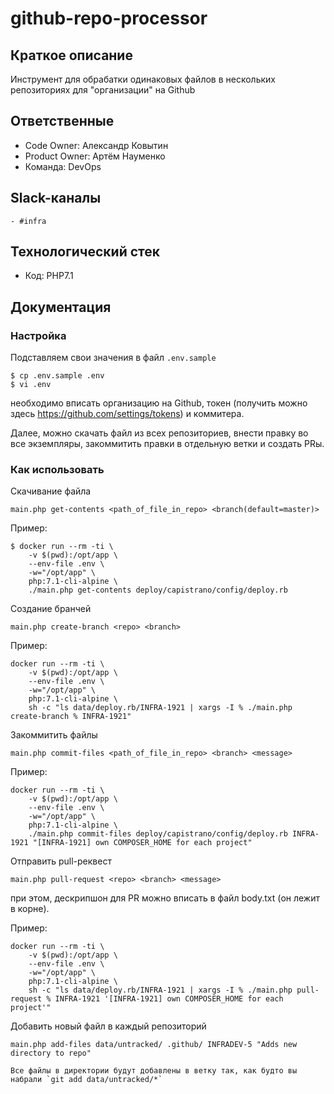 # github-repo-processor

## Краткое описание
Инструмент для обрабатки одинаковых файлов в нескольких репозиториях для "организации" на Github

## Ответственные

- Code Owner: Александр Ковытин
- Product Owner: Артём Науменко
- Команда: DevOps

## Slack-каналы 
    - #infra
    
## Технологический стек
* Код: PHP7.1

## Документация

### Настройка
Подставляем свои значения в файл `.env.sample`
    
    $ cp .env.sample .env
    $ vi .env
    
необходимо вписать организацию на Github, токен (получить можно здесь https://github.com/settings/tokens) и коммитера.

Далее, можно скачать файл из всех репозиториев, внести правку во все экземпляры, закоммитить правки в отдельную ветки и создать PRы.

### Как использовать

Скачивание файла

    main.php get-contents <path_of_file_in_repo> <branch(default=master)>

Пример:

    $ docker run --rm -ti \
        -v $(pwd):/opt/app \
        --env-file .env \
        -w="/opt/app" \
        php:7.1-cli-alpine \
        ./main.php get-contents deploy/capistrano/config/deploy.rb

Создание бранчей

    main.php create-branch <repo> <branch>
    
Пример:

    docker run --rm -ti \
        -v $(pwd):/opt/app \
        --env-file .env \
        -w="/opt/app" \
        php:7.1-cli-alpine \
        sh -c "ls data/deploy.rb/INFRA-1921 | xargs -I % ./main.php create-branch % INFRA-1921"
    
Закоммитить файлы

    main.php commit-files <path_of_file_in_repo> <branch> <message>
    
Пример:

    docker run --rm -ti \
        -v $(pwd):/opt/app \
        --env-file .env \
        -w="/opt/app" \
        php:7.1-cli-alpine \
        ./main.php commit-files deploy/capistrano/config/deploy.rb INFRA-1921 "[INFRA-1921] own COMPOSER_HOME for each project"
    
Отправить pull-реквест

    main.php pull-request <repo> <branch> <message>
    
при этом, дескрипшон для PR можно вписать в файл body.txt (он лежит в корне).

Пример:

    docker run --rm -ti \
        -v $(pwd):/opt/app \
        --env-file .env \
        -w="/opt/app" \
        php:7.1-cli-alpine \
        sh -c "ls data/deploy.rb/INFRA-1921 | xargs -I % ./main.php pull-request % INFRA-1921 '[INFRA-1921] own COMPOSER_HOME for each project'"

Добавить новый файл в каждый репозиторий

    main.php add-files data/untracked/ .github/ INFRADEV-5 "Adds new directory to repo"
    
    Все файлы в директории будут добавлены в ветку так, как будто вы набрали `git add data/untracked/*`
